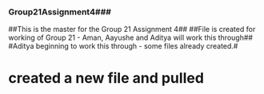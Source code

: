 ### Group21Assignment4###
##This is the master for the Group 21 Assignment 4##
##File is created for working of Group 21 - Aman, Aayushe and Aditya will work this through##
#Aditya beginning to work this through - some files already created.#

# created a new file and pulled
